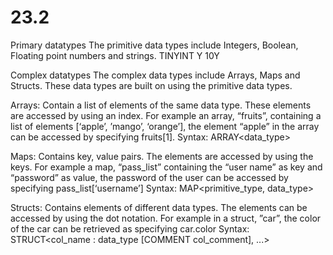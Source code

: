 # 23.2

Primary datatypes
The primitive data types include Integers, Boolean, Floating point numbers and strings.
TINYINT	Y	10Y


Complex datatypes
The complex data types include Arrays, Maps and Structs. These data types are built on using the primitive data types.

Arrays: Contain a list of elements of the same data type. These elements are accessed by using an index. For example an array, “fruits”, containing a list of elements [‘apple’, ’mango’, ‘orange’], the element “apple” in the array can be accessed by specifying fruits[1].
Syntax: ARRAY<data_type>

Maps: Contains key, value pairs. The elements are accessed by using the keys. For example a map, “pass_list” containing the “user name” as key and “password” as value, the password of the user can be accessed by specifying pass_list[‘username’]
Syntax: MAP<primitive_type, data_type>

Structs: Contains elements of different data types. The elements can be accessed by using the dot notation. For example in a struct, ”car”, the color of the car can be retrieved as specifying car.color
Syntax: STRUCT<col_name : data_type [COMMENT col_comment], ...>

